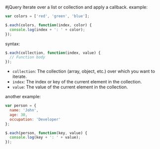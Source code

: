 #jQuery 
Iterate over a list or collection and apply a callback. example:
```js
var colors = ['red', 'green', 'blue'];

$.each(colors, function(index, color) {
  console.log(index + ': ' + color);
});
```
syntax:
```js
$.each(collection, function(index, value) {
  // Function body
});
```
- `collection`: The collection (array, object, etc.) over which you want to iterate.
- `index`: The index or key of the current element in the collection.
- `value`: The value of the current element in the collection.

another example:
```js
var person = {
  name: 'John',
  age: 30,
  occupation: 'Developer'
};

$.each(person, function(key, value) {
  console.log(key + ': ' + value);
});
```